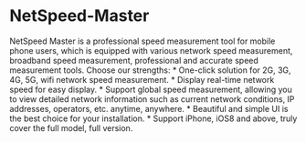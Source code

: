 # NetSpeed-Master
NetSpeed Master is a professional speed measurement tool for mobile phone users, which is equipped with various network speed measurement, broadband speed measurement, professional and accurate speed measurement tools.  Choose our strengths: * One-click solution for 2G, 3G, 4G, 5G, wifi network speed measurement. * Display real-time network speed for easy display. * Support global speed measurement, allowing you to view detailed network information such as current network conditions, IP addresses, operators, etc. anytime, anywhere. * Beautiful and simple UI is the best choice for your installation. * Support iPhone, iOS8 and above, truly cover the full model, full version.
